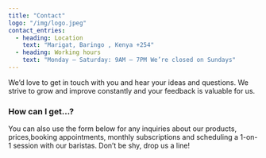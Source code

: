 ```yaml
---
title: "Contact"
logo: "/img/logo.jpeg"
contact_entries:
  - heading: Location
    text: "Marigat, Baringo , Kenya +254"
  - heading: Working hours
    text: "Monday – Saturday: 9AM – 7PM We’re closed on Sundays"
---
```


We’d love to get in touch with you and hear your ideas and
questions. We strive to grow and improve constantly and your feedback
is valuable for us.

<h3 class="f4 b lh-title mb2">How can I get…?</h3>

You can also use the form below for any inquiries about our products, prices,booking appointments, monthly subscriptions and scheduling a 1-on-1 session
with our baristas. Don’t be shy, drop us a line!
